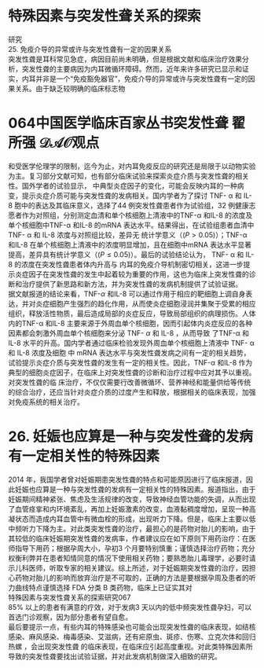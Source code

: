 # 特殊因素与突发性聋关系的探索  
研究  
25. 免疫介导的异常或许与突发性聋有一定的因果关系  
突发性聋是耳科常见急症，病因目前尚未明确，但是根据文献和临床治疗效果分析，突发性聋的主要病因为内耳微循环障碍。然而，近年来许多研究已显示和证实，内耳并非是一个“免疫豁免器官”，免疫介导的异常或许与突发性聋有一定的因果关系。由于缺乏较明确的临床标志物  
# 064中国医学临床百家丛书突发性聋 翟所强 $\mathcal{D A O}$观点  
和受医学伦理学的限制，迄今为止，对内耳免疫反应的研究还是局限于以动物实验为主。复习部分文献可知，也有部分临床试验来探索炎症介质与突发性聋的相关性。国外学者的试验显示， 中典型炎症因子的变化，可能会反映内耳的一种病变，提示炎症介质可能与突发性聋的发病相关。国内学者为了探讨 TNF- $\boldsymbol{\mathcal{\alpha}}$  和 IL-8   胞中的表达及其临床意义，选择了44 例突发性聋患者作为试验组，32 例健康志愿者作为对照组，分别测定血清和单个核细胞上清液中的TNF-$\boldsymbol{\mathcal{\alpha}}$ 和IL-8 的浓度及单个核细胞中TNF-$\boldsymbol{\mathcal{\alpha}}$ 和IL-8 的mRNA 表达水平。结果得出，在试验组患者血清中 TNF- $\boldsymbol{\mathcal{\alpha}}$  和 IL-8  浓度与对照组比较，差异无 统计学意义（$\textstyle(P>0.05)$）；TNF-$\boldsymbol{\mathcal{\alpha}}$ 和IL-8 在单个核细胞上清液中的浓度明显增加，且在细胞中mRNA 表达水平显著提高，差异具有统计学意义（$\left(P\leq0.05\right)$）。最后的试验结论认为， TNF- $\boldsymbol{\mathcal{\alpha}}$  和 IL-8  的浓度在突发性聋患者体内升高与 内耳的免疫介导机制密切相关，这进一步提示炎症因子在突发性聋的发生中起着较为重要的作用，这也为临床上突发性聋的诊断和治疗提供了新思路和新方法，并为突发性聋的发病机制提供了试验证据。  
据文献报道的结论来看，TNF-$\alpha$ 和IL-8 可以通过作用于相应的靶细胞上调自身表达，并对炎症细胞产生强烈的趋化作用，从而使炎症细胞浸润并集聚于受累的相应组织，释放活性物质，最后造成局部的炎症反应，导致局部组织的病理损伤。人体内的TNF-$\boldsymbol{\mathcal{\alpha}}$ 和IL-8 主要来源于外周血单个核细胞，因而引起体内炎症反应的各种因素都会刺激外周血单个核细胞来分泌 TNF- $\alpha$  和 IL-8 ，从而导致 了TNF-$\boldsymbol{\mathcal{\alpha}}$ 和IL-8 水平的升高。国内学者通过临床检验发现外周血单个核细胞上清液中 TNF- $\boldsymbol{\mathcal{\alpha}}$  和 IL-8  浓度及细胞 中 mRNA 表达水平与突发性聋发病之间有一定的相关趋势，试验提示炎症介质与突发性聋的发生有一定的相关性。因此，TNF-$\boldsymbol{\mathcal{\alpha}}$ 和IL-8 作为典型的细胞炎症因子，在临床上对突发性聋的诊断和治疗过程中应对其予以重视。对突发性聋的临 床治疗，不仅仅需要行改善微循环、营养神经和能量供给等传统的综合治疗，还应当针对炎症介质的过度产生和释放，根据相关的临床表现，加强对免疫系统的相关治疗。  
# 26. 妊娠也应算是一种与突发性聋的发病有一定相关性的特殊因素  
2014 年，我国学者曾对妊娠期患突发性聋的特点和可能原因进行了临床报道，因此妊娠也应算是一种与突发性聋的发病有一定相关性的特殊因素。报道指出，由于妊娠期间精神紧张、焦虑及生活规律的改变，导致神经血管功能的失调，从而出现了血管痉挛和内环境紊乱，再加上妊娠激素的改变，血液黏稠度增加，呈现一种高凝状态而造成内耳血管中有微血栓的形成，出现听力下降。但是，临床上主要以低中频听力下降为主。对此类突发性聋的治疗，最担心的是药物对胎儿的影响，由于其较低的临床妊娠期突发性聋的发病率，作者建议应在如下原则下用药治疗：在医师指导下用药；根据孕周大小，孕初3 个月要特别慎重；谨慎选择治疗药物；充分权衡利弊并在患者知情同意的情况下使用相关药物；要熟悉胎儿毒理学，必要时请示儿科医师，听取专家的相关建议。综上所述，对于妊娠期突发性聋的治疗，因担心药物对胎儿的影响而放弃治疗是不可取的，正确的方法是要根据孕周及患者的听力曲线特点谨慎选择 FDA  分类 B  类药物，临床上已证实其对  
特殊因素与突发性聋关系的探索研究067  
$85\%$ 以上的患者有满意的疗效，对于发病3 天以内的低中频突发性聋孕妇，可以首选门诊观察，因为部分患者有望自愈。  
最后要提示一点，有些内耳的特殊感染也可能会出现突发性聋的临床表现，如结核感染、麻风感染、梅毒感染、艾滋病，还有疟原虫、斑疹、伤寒、立克次体和回归热螺 ，会出现突发性聋 的临床表现，在临床应引起高度重视。对此类特殊因素所导致的突发性聋要找出试验证据，并对此发病机制做深入细致的研究。  
